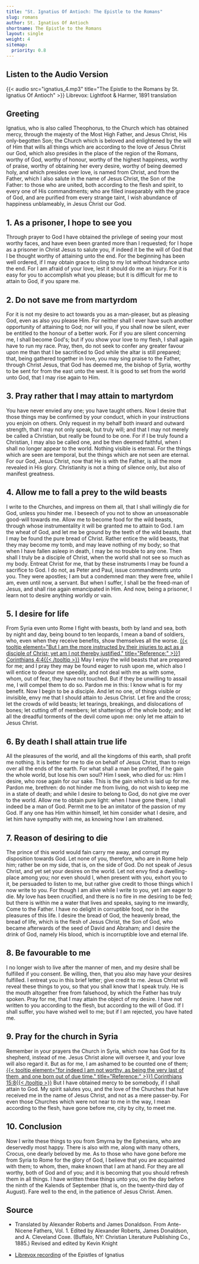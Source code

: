 ```yaml
---
title: "St. Ignatius Of Antioch: The Epistle to the Romans"
slug: romans
author: St. Ignatius Of Antioch
shortname: The Epistle to the Romans
layout: single
weight: 4
sitemap:
  priority: 0.8
---
```


## Listen to the Audio Version
{{< audio src="ignatius_4.mp3" title="The Epistle to the Romans by St. Ignatius Of Antioch" >}}
Librevox: Lightfoot & Harmer, 1891 translation

## Greeting
Ignatius, who is also called Theophorus, to the Church which has obtained mercy, through the majesty of the Most High Father, and Jesus Christ, His only-begotten Son; the Church which is beloved and enlightened by the will of Him that wills all things which are according to the love of Jesus Christ our God, which also presides in the place of the region of the Romans, worthy of God, worthy of honour, worthy of the highest happiness, worthy of praise, worthy of obtaining her every desire, worthy of being deemed holy, and which presides over love, is named from Christ, and from the Father, which I also salute in the name of Jesus Christ, the Son of the Father: to those who are united, both according to the flesh and spirit, to every one of His commandments; who are filled inseparably with the grace of God, and are purified from every strange taint, I wish abundance of happiness unblameably, in Jesus Christ our God.

## 1. As a prisoner, I hope to see you

Through prayer to God I have obtained the privilege of seeing your most worthy faces, and have even been granted more than I requested; for I hope as a prisoner in Christ Jesus to salute you, if indeed it be the will of God that I be thought worthy of attaining unto the end. For the beginning has been well ordered, if I may obtain grace to cling to my lot without hindrance unto the end. For I am afraid of your love, lest it should do me an injury. For it is easy for you to accomplish what you please; but it is difficult for me to attain to God, if you spare me.

## 2. Do not save me from martyrdom
For it is not my desire to act towards you as a man-pleaser, but as pleasing God, even as also you please Him. For neither shall I ever have such another opportunity of attaining to God; nor will you, if you shall now be silent, ever be entitled to the honour of a better work. For if you are silent concerning me, I shall become God's; but if you show your love to my flesh, I shall again have to run my race. Pray, then, do not seek to confer any greater favour upon me than that I be sacrificed to God while the altar is still prepared; that, being gathered together in love, you may sing praise to the Father, through Christ Jesus, that God has deemed me, the bishop of Syria, worthy to be sent for from the east unto the west. It is good to set from the world unto God, that I may rise again to Him.

## 3. Pray rather that I may attain to martyrdom
You have never envied any one; you have taught others. Now I desire that those things may be confirmed by your conduct, which in your instructions you enjoin on others. Only request in my behalf both inward and outward strength, that I may not only speak, but truly will; and that I may not merely be called a Christian, but really be found to be one. For if I be truly found a Christian, I may also be called one, and be then deemed faithful, when I shall no longer appear to the world. Nothing visible is eternal. For the things which are seen are temporal, but the things which are not seen are eternal. For our God, Jesus Christ, now that He is with the Father, is all the more revealed in His glory. Christianity is not a thing of silence only, but also of manifest greatness.

## 4. Allow me to fall a prey to the wild beasts
I write to the Churches, and impress on them all, that I shall willingly die for God, unless you hinder me. I beseech of you not to show an unseasonable good-will towards me. Allow me to become food for the wild beasts, through whose instrumentality it will be granted me to attain to God. I am the wheat of God, and let me be ground by the teeth of the wild beasts, that I may be found the pure bread of Christ. Rather entice the wild beasts, that they may become my tomb, and may leave nothing of my body; so that when I have fallen asleep in death, I may be no trouble to any one. Then shall I truly be a disciple of Christ, when the world shall not see so much as my body. Entreat Christ for me, that by these instruments I may be found a sacrifice to God. I do not, as Peter and Paul, issue commandments unto you. They were apostles; I am but a condemned man: they were free, while I am, even until now, a servant. But when I suffer, I shall be the freed-man of Jesus, and shall rise again emancipated in Him. And now, being a prisoner, I learn not to desire anything worldly or vain.

## 5. I desire for life

From Syria even unto Rome I fight with beasts, both by land and sea, both by night and day, being bound to ten leopards, I mean a band of soldiers, who, even when they receive benefits, show themselves all the worse. [{{< tooltip element="But I am the more instructed by their injuries to act as a disciple of Christ; yet am I not thereby justified." title="Reference:" >}}1 Corinthians 4:4{{< /tooltip >}}](/bible/1-corinthians/1-cor-04/#v4#:~:text=For%20I%20know%20nothing%20against%20myself.%20Yet%20I%20am%20not%20justified%20by%20this%2C%20but%20he%20who%20judges%20me%20is%20the%20Lord.) May I enjoy the wild beasts that are prepared for me; and I pray they may be found eager to rush upon me, which also I will entice to devour me speedily, and not deal with me as with some, whom, out of fear, they have not touched. But if they be unwilling to assail me, I will compel them to do so. Pardon me in this: I know what is for my benefit. Now I begin to be a disciple. And let no one, of things visible or invisible, envy me that I should attain to Jesus Christ. Let fire and the cross; let the crowds of wild beasts; let tearings, breakings, and dislocations of bones; let cutting off of members; let shatterings of the whole body; and let all the dreadful torments of the devil come upon me: only let me attain to Jesus Christ.

## 6. By death I shall attain true life
All the pleasures of the world, and all the kingdoms of this earth, shall profit me nothing. It is better for me to die on behalf of Jesus Christ, than to reign over all the ends of the earth. For what shall a man be profited, if he gain the whole world, but lose his own soul? Him I seek, who died for us: Him I desire, who rose again for our sake. This is the gain which is laid up for me. Pardon me, brethren: do not hinder me from living, do not wish to keep me in a state of death; and while I desire to belong to God, do not give me over to the world. Allow me to obtain pure light: when I have gone there, I shall indeed be a man of God. Permit me to be an imitator of the passion of my God. If any one has Him within himself, let him consider what I desire, and let him have sympathy with me, as knowing how I am straitened.

## 7. Reason of desiring to die
The prince of this world would fain carry me away, and corrupt my disposition towards God. Let none of you, therefore, who are in Rome help him; rather be on my side, that is, on the side of God. Do not speak of Jesus Christ, and yet set your desires on the world. Let not envy find a dwelling-place among you; nor even should I, when present with you, exhort you to it, be persuaded to listen to me, but rather give credit to those things which I now write to you. For though I am alive while I write to you, yet I am eager to die. My love has been crucified, and there is no fire in me desiring to be fed; but there is within me a water that lives and speaks, saying to me inwardly, Come to the Father. I have no delight in corruptible food, nor in the pleasures of this life. I desire the bread of God, the heavenly bread, the bread of life, which is the flesh of Jesus Christ, the Son of God, who became afterwards of the seed of David and Abraham; and I desire the drink of God, namely His blood, which is incorruptible love and eternal life.

## 8. Be favourable to me
I no longer wish to live after the manner of men, and my desire shall be fulfilled if you consent. Be willing, then, that you also may have your desires fulfilled. I entreat you in this brief letter; give credit to me. Jesus Christ will reveal these things to you, so that you shall know that I speak truly. He is the mouth altogether free from falsehood, by which the Father has truly spoken. Pray for me, that I may attain the object of my desire. I have not written to you according to the flesh, but according to the will of God. If I shall suffer, you have wished well to me; but if I am rejected, you have hated me.

## 9. Pray for the church in Syria

Remember in your prayers the Church in Syria, which now has God for its shepherd, instead of me. Jesus Christ alone will oversee it, and your love will also regard it. But as for me, I am ashamed to be counted one of them; [{{< tooltip element="for indeed I am not worthy, as being the very last of them, and one born out of due time." title="Reference:" >}}1 Corinthians 15:8{{< /tooltip >}}](/bible/1-corinthians/1-cor-15/#v8:~:text=v8,assembly%20of%20God.) But I have obtained mercy to be somebody, if I shall attain to God. My spirit salutes you, and the love of the Churches that have received me in the name of Jesus Christ, and not as a mere passer-by. For even those Churches which were not near to me in the way, I mean according to the flesh, have gone before me, city by city, to meet me.

## 10. Conclusion
Now I write these things to you from Smyrna by the Ephesians, who are deservedly most happy. There is also with me, along with many others, Crocus, one dearly beloved by me. As to those who have gone before me from Syria to Rome for the glory of God, I believe that you are acquainted with them; to whom, then, make known that I am at hand. For they are all worthy, both of God and of you; and it is becoming that you should refresh them in all things. I have written these things unto you, on the day before the ninth of the Kalends of September (that is, on the twenty-third day of August). Fare well to the end, in the patience of Jesus Christ. Amen.

## Source
- Translated by Alexander Roberts and James Donaldson. From Ante-Nicene Fathers, Vol. 1. Edited by Alexander Roberts, James Donaldson, and A. Cleveland Coxe. (Buffalo, NY: Christian Literature Publishing Co., 1885.) Revised and edited by Kevin Knight

- [Librevox recording](https://librivox.org/epistles-of-ignatius-by-st-ignatius-of-antioch/) of the Epistles of Ignatius
